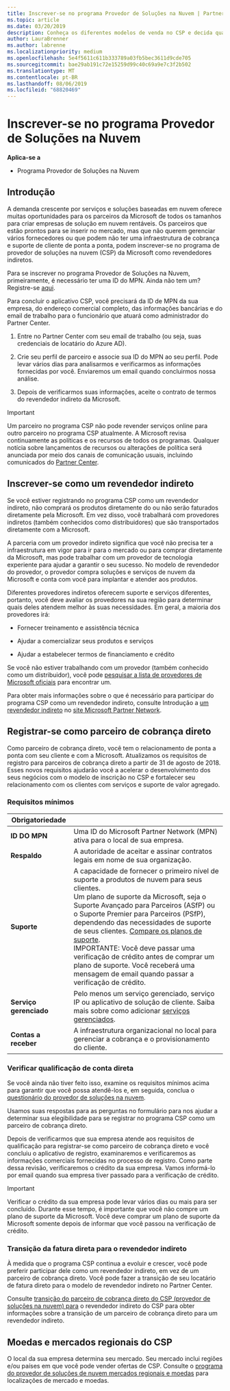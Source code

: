 ```yaml
---
title: Inscrever-se no programa Provedor de Soluções na Nuvem | Partner Center
ms.topic: article
ms.date: 03/20/2019
description: Conheça os diferentes modelos de venda no CSP e decida qual deles funciona melhor para sua empresa
author: LauraBrenner
ms.author: labrenne
ms.localizationpriority: medium
ms.openlocfilehash: 5e4f5611c611b333789a03fb5bec3611d9cde705
ms.sourcegitcommit: bae29ab191c72e15259d99c40c69a9e7c3f2b502
ms.translationtype: MT
ms.contentlocale: pt-BR
ms.lasthandoff: 08/06/2019
ms.locfileid: "68820469"
---
```

# <a name="enroll-in-the-cloud-solution-provider-program"></a>Inscrever-se no programa Provedor de Soluções na Nuvem

**Aplica-se a**

- Programa Provedor de Soluções na Nuvem  

## <a name="get-started"></a>Introdução

A demanda crescente por serviços e soluções baseadas em nuvem oferece muitas oportunidades para os parceiros da Microsoft de todos os tamanhos para criar empresas de solução em nuvem rentáveis. Os parceiros que estão prontos para se inserir no mercado, mas que não querem gerenciar vários fornecedores ou que podem não ter uma infraestrutura de cobrança e suporte de cliente de ponta a ponta, podem inscrever-se no programa de provedor de soluções na nuvem (CSP) da Microsoft como revendedores indiretos.

Para se inscrever no programa Provedor de Soluções na Nuvem, primeiramente, é necessário ter uma ID do MPN. Ainda não tem um? Registre-se [aqui](https://epe.mspartner.microsoft.com/EPE/portal/en-US?partnerid=).

Para concluir o aplicativo CSP, você precisará da ID de MPN da sua empresa, do endereço comercial completo, das informações bancárias e do email de trabalho para o funcionário que atuará como administrador do Partner Center.

1. Entre no Partner Center com seu email de trabalho (ou seja, suas credenciais de locatário do Azure AD).

2. Crie seu perfil de parceiro e associe sua ID do MPN ao seu perfil.
Pode levar vários dias para analisarmos e verificarmos as informações fornecidas por você. Enviaremos um email quando concluirmos nossa análise.

3. Depois de verificarmos suas informações, aceite o contrato de termos do revendedor indireto da Microsoft.

> [!IMPORTANT]  
> Um parceiro no programa CSP não pode revender serviços online para outro parceiro no programa CSP atualmente. A Microsoft revisa continuamente as políticas e os recursos de todos os programas. Qualquer notícia sobre lançamentos de recursos ou alterações de política será anunciada por meio dos canais de comunicação usuais, incluindo comunicados do [Partner Center](https://partner.microsoft.com/pcv/announcements).

## <a name="enroll-as-an-indirect-reseller"></a>Inscrever-se como um revendedor indireto

Se você estiver registrando no programa CSP como um revendedor indireto, não comprará os produtos diretamente do ou não serão faturados diretamente pela Microsoft. Em vez disso, você trabalhará com provedores indiretos (também conhecidos como distribuidores) que são transportados diretamente com a Microsoft.

A parceria com um provedor indireto significa que você não precisa ter a infraestrutura em vigor para ir para o mercado ou para comprar diretamente da Microsoft, mas pode trabalhar com um provedor de tecnologia experiente para ajudar a garantir o seu sucesso. No modelo de revendedor do provedor, o provedor compra soluções e serviços de nuvem da Microsoft e conta com você para implantar e atender aos produtos.

Diferentes provedores indiretos oferecem suporte e serviços diferentes, portanto, você deve avaliar os provedores na sua região para determinar quais deles atendem melhor às suas necessidades. Em geral, a maioria dos provedores irá:

- Fornecer treinamento e assistência técnica

- Ajudar a comercializar seus produtos e serviços

- Ajudar a estabelecer termos de financiamento e crédito

Se você não estiver trabalhando com um provedor (também conhecido como um distribuidor), você pode [pesquisar a lista de provedores de Microsoft oficiais](https://partnercenter.microsoft.com/partner/find-a-provider) para encontrar um.

Para obter mais informações sobre o que é necessário para participar do programa CSP como um revendedor indireto, consulte Introdução a [um revendedor indireto](https://partner.microsoft.com/cloud-solution-provider/whats-required) no [site Microsoft Partner Network](https://partner.microsoft.com/). 

## <a name="enroll-as-a-direct-bill-partner"></a>Registrar-se como parceiro de cobrança direto

Como parceiro de cobrança direto, você tem o relacionamento de ponta a ponta com seu cliente e com a Microsoft. Atualizamos os requisitos de registro para parceiros de cobrança direto a partir de 31 de agosto de 2018. Esses novos requisitos ajudarão você a acelerar o desenvolvimento dos seus negócios com o modelo de inscrição no CSP e fortalecer seu relacionamento com os clientes com serviços e suporte de valor agregado. 

### <a name="minimum-requirements"></a>Requisitos mínimos

|**Obrigatoriedade**|                             |
|--------------------------------|--------------------------------------------------------------|
|**ID DO MPN**   |Uma ID do Microsoft Partner Network (MPN) ativa para o local de sua empresa.    |
|**Respaldo**   |A autoridade de aceitar e assinar contratos legais em nome de sua organização.|
|**Suporte**   |A capacidade de fornecer o primeiro nível de suporte a produtos de nuvem para seus clientes. <br>Um plano de suporte da Microsoft, seja o Suporte Avançado para Parceiros (ASfP) ou o Suporte Premier para Parceiros (PSfP), dependendo das necessidades de suporte de seus clientes. [Compare os planos de suporte](https://partner.microsoft.com/support/partnersupport).<br> IMPORTANTE: Você deve passar uma verificação de crédito antes de comprar um plano de suporte. Você receberá uma mensagem de email quando passar a verificação de crédito. |
|**Serviço gerenciado**   |Pelo menos um serviço gerenciado, serviço IP ou aplicativo de solução de cliente. Saiba mais sobre como adicionar [serviços gerenciados](https://partner.microsoft.com/business-opportunities/managed-services-provider).|
|**Contas a receber** |A infraestrutura organizacional no local para gerenciar a cobrança e o provisionamento do cliente.

### <a name="verify-direct-bill-eligibility"></a>Verificar qualificação de conta direta

Se você ainda não tiver feito isso, examine os requisitos mínimos acima para garantir que você possa atendê-los e, em seguida, conclua o [questionário do provedor de soluções na nuvem](https://partner.microsoft.com/cloud-solution-provider/assessment).

Usamos suas respostas para as perguntas no formulário para nos ajudar a determinar sua elegibilidade para se registrar no programa CSP como um parceiro de cobrança direto.

Depois de verificarmos que sua empresa atende aos requisitos de qualificação para registrar-se como parceiro de cobrança direto e você concluiu o aplicativo de registro, examinaremos e verificaremos as informações comerciais fornecidas no processo de registro. Como parte dessa revisão, verificaremos o crédito da sua empresa. Vamos informá-lo por email quando sua empresa tiver passado para a verificação de crédito.

>[!IMPORTANT]
>Verificar o crédito da sua empresa pode levar vários dias ou mais para ser concluído. Durante esse tempo, é importante que você não compre um plano de suporte da Microsoft. Você deve comprar um plano de suporte da Microsoft somente depois de informar que você passou na verificação de crédito.

### <a name="transition-from-direct-bill-to-indirect-reseller"></a>Transição da fatura direta para o revendedor indireto

À medida que o programa CSP continua a evoluir e crescer, você pode preferir participar dele como um revendedor indireto, em vez de um parceiro de cobrança direto. Você pode fazer a transição de seu locatário de fatura direto para o modelo de revendedor indireto no Partner Center.

Consulte [transição do parceiro de cobrança direto do CSP (provedor de soluções na nuvem) para](transition-direct-to-indirect.md) o revendedor indireto do CSP para obter informações sobre a transição de um parceiro de cobrança direto para um revendedor indireto.

## <a name="csp-regional-markets-and-currencies"></a>Moedas e mercados regionais do CSP

O local da sua empresa determina seu mercado. Seu mercado inclui regiões e/ou países em que você pode vender ofertas de CSP. Consulte o [programa do provedor de soluções de nuvem mercados regionais e moedas](regional-authorization-overview.md) para localizações de mercado e moedas.

